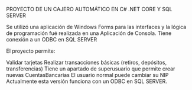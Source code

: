 PROYECTO DE UN CAJERO AUTOMÁTICO EN C# .NET CORE Y SQL SERVER

Se utilizó una aplicación de Windows Forms para las interfaces y la lógica de programación fué realizada en una Aplicación de Consola.
Tiene conexión a un ODBC en SQL SERVER

El proyecto permite:

Validar tarjetas
Realizar transacciones básicas (retiros, depósitos, transferencias)
Tiene un apartado de superusuario que permite crear nuevas CuentasBancarias
El usuario normal puede cambiar su NIP
Actualmente esta versión funciona con un ODBC en SQL SERVER.
